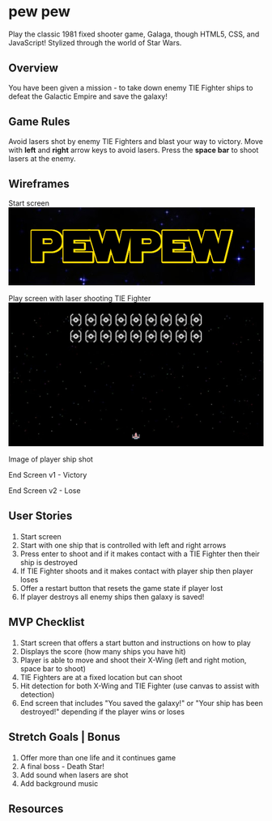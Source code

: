 # pew pew

Play the classic 1981 fixed shooter game, Galaga, though HTML5, CSS, and JavaScript! Stylized through the world of Star Wars.

## Overview

You have been given a mission - to take down enemy TIE Fighter ships to defeat the Galactic Empire and save the galaxy!

## Game Rules

Avoid lasers shot by enemy TIE Fighters and blast your way to victory. Move with <b>left</b> and <b>right</b> arrow keys to avoid lasers. Press the <b>space bar</b> to shoot lasers at the enemy.

## Wireframes

Start screen
![Start screen](/imgs/title.png)

Play screen with laser shooting TIE Fighter
![Play screen with laser shooting TIE Fighter](/imgs/starwars.jpg)


Image of player ship shot

End Screen v1 - Victory

End Screen v2 - Lose

## User Stories

####
1. Start screen
2. Start with one ship that is controlled with left and right arrows
3. Press enter to shoot and if it makes contact with a TIE Fighter then their ship is destroyed
4. If TIE Fighter shoots and it makes contact with player ship then player loses
5. Offer a restart button that resets the game state if player lost
6. If player destroys all enemy ships then galaxy is saved!

## MVP Checklist

#### 
1. Start screen that offers a start button and instructions on how to play
2. Displays the score (how many ships you have hit)
3. Player is able to move and shoot their X-Wing (left and right motion, space bar to shoot)
4. TIE Fighters are at a fixed location but can shoot
5. Hit detection for both X-Wing and TIE Fighter (use canvas to assist with detection)
6. End screen that includes "You saved the galaxy!" or "Your ship has been destroyed!" depending if the player wins or loses

## Stretch Goals | Bonus

####
1. Offer more than one life and it continues game 
2. A final boss - Death Star!
3. Add sound when lasers are shot
4. Add background music 

## Resources